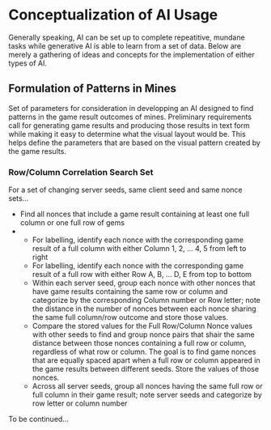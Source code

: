 # Conceptualization of AI Usage
Generally speaking, AI can be set up to complete repeatitive, mundane tasks while generative AI is able to learn from a set of data. Below are merely a gathering of ideas and concepts for the implementation of either types of AI.

## Formulation of Patterns in Mines
Set of parameters for consideration in developping an AI designed to find patterns in the game result outcomes of mines. Preliminary requirements call for generating game results and producing those results in text form while making it easy to determine what the visual layout would be. This helps define the parameters that are based on the visual pattern created by the game results.

### Row\/Column Correlation Search Set
For a set of changing server seeds, same client seed and same nonce sets...
 - Find all nonces that include a game result containing at least one full column or one full row of gems
 - - For labelling, identify each nonce with the corresponding game result of a full column with either Column 1, 2, ... 4, 5 from left to right
   - For labelling, identify each nonce with the corresponding game result of a full row with either Row A, B, ... D, E from top to bottom
   - Within each server seed, group each nonce with other nonces that have game results containing the same row or column and categorize by the corresponding Column number or Row letter; note the distance in the number of nonces between each nonce sharing the same full column/row outcome and store those values.
   - Compare the stored values for the Full Row/Column Nonce values with other seeds to find and group nonce pairs that shair the same distance between those nonces containing a full row or column, regardless of what row or column. The goal is to find game nonces that are equally spaced apart when a full row or column appeared in the game results between different seeds. Store the values of those nonces.
   - Across all server seeds, group all nonces having the same full row or full column in their game result; note server seeds and categorize by row letter or column number
  

To be continued...

